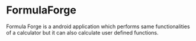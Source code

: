 # FormulaForge
 Formula Forge is a android application which performs same functionalities of a calculator but it can also calculate user defined functions.
